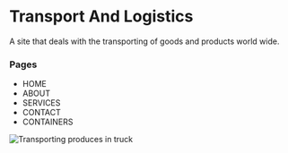 # Transport And Logistics

A site that deals with the transporting of goods and products world wide.

### Pages
* HOME
* ABOUT
* SERVICES
* CONTACT
* CONTAINERS

![Transporting produces in truck](https://upfronthtml.websitelayout.net/img/banner/banner-01.jpg)